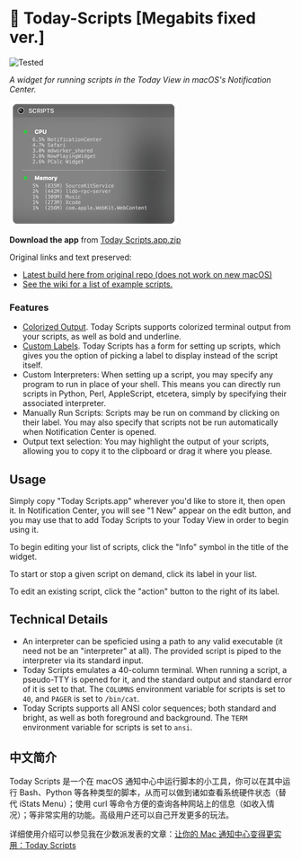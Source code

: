#  Today-Scripts [Megabits fixed ver.]

![Tested](https://img.shields.io/badge/Tested%20on-macOS%2010.15-green)

*A widget for running scripts in the Today View in macOS's Notification Center.*

![Screenshot](widget-screenshot.png)

**Download the app** from [Today Scripts.app.zip](https://github.com/megabitsenmzq/Today-Scripts/releases/download/1.4a/Today.Scripts.app.zip)

Original links and text preserved:  

- [Latest build here from original repo (does not work on new macOS)](https://github.com/SamRothCA/Today-Scripts/releases)
- [See the wiki for a list of example scripts.](https://github.com/SamRothCA/Today-Scripts/wiki)

### Features

* [Colorized Output](http://i.imgur.com/Yvj2ePG.png). Today Scripts supports colorized terminal output from your scripts, as well as bold and underline.
* [Custom Labels](http://i.imgur.com/LL4s6Ao.png). Today Scripts has a form for setting up scripts, which gives you the option of picking a label to display instead of the script itself.
* Custom Interpreters: When setting up a script, you may specify any program to run in place of your shell. This means you can directly run scripts in Python, Perl, AppleScript, etcetera, simply by specifying their associated interpreter.
* Manually Run Scripts: Scripts may be run on command by clicking on their label. You may also specify that scripts not be run automatically when Notification Center is opened.
* Output text selection: You may highlight the output of your scripts, allowing you to copy it to the clipboard or drag it where you please.

## Usage

Simply copy "Today Scripts.app" wherever you'd like to store it, then open it. In Notification Center, you will see "1 New" appear on the edit button, and you may use that to add Today Scripts to your Today View in order to begin using it.

To begin editing your list of scripts, click the "Info" symbol in the title of the widget.

To start or stop a given script on demand, click its label in your list.

To edit an existing script, click the "action" button to the right of its label.

## Technical Details

* An interpreter can be speficied using a path to any valid executable (it need not be an "interpreter" at all). The provided script is piped to the interpreter via its standard input.
* Today Scripts emulates a 40-column terminal. When running a script, a pseudo-TTY is opened for it, and the standard output and standard error of it is set to that. The `COLUMNS` environment variable for scripts is set to `40`, and `PAGER` is set to `/bin/cat`.
* Today Scripts supports all ANSI color sequences; both standard and bright, as well as both foreground and background. The `TERM` environment variable for scripts is set to `ansi`.

## 中文简介

Today Scripts 是一个在 macOS 通知中心中运行脚本的小工具，你可以在其中运行 Bash、Python 等各种类型的脚本，从而可以做到诸如查看系统硬件状态（替代 iStats Menu）；使用 curl 等命令方便的查询各种网站上的信息（如收入情况）；等非常实用的功能。高级用户还可以自己开发更多的玩法。

详细使用介绍可以参见我在少数派发表的文章：[让你的 Mac 通知中心变得更实用：Today Scripts](https://sspai.com/post/40169)


